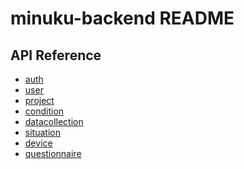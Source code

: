 minuku-backend README
===

## API Reference 
* [auth](https://github.com/minuku/minuku_backend/tree/master/doc/api_reference_auth.md)
* [user](https://github.com/minuku/minuku_backend/tree/master/doc/api_reference_user.md)
* [project](https://github.com/minuku/minuku_backend/tree/master/doc/api_reference_project.md)
* [condition](https://github.com/minuku/minuku_backend/tree/master/doc/api_reference_condition.md)
* [datacollection](https://github.com/minuku/minuku_backend/tree/master/doc/api_reference_datacollection.md)
* [situation](https://github.com/minuku/minuku_backend/tree/master/doc/api_reference_situation.md)
* [device](https://github.com/minuku/minuku_backend/tree/master/doc/api_reference_device.md)
* [questionnaire](https://github.com/minuku/minuku_backend/tree/master/doc/api_reference_questionnaire.md)
